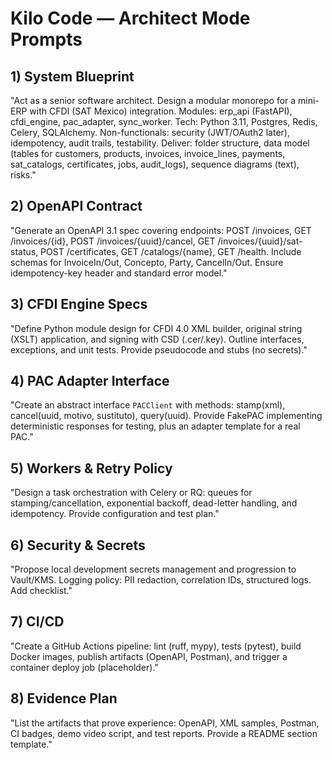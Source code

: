 # Kilo Code — Architect Mode Prompts

## 1) System Blueprint
"Act as a senior software architect. Design a modular monorepo for a mini-ERP with CFDI (SAT Mexico) integration. Modules: erp_api (FastAPI), cfdi_engine, pac_adapter, sync_worker. Tech: Python 3.11, Postgres, Redis, Celery, SQLAlchemy. Non-functionals: security (JWT/OAuth2 later), idempotency, audit trails, testability. Deliver: folder structure, data model (tables for customers, products, invoices, invoice_lines, payments, sat_catalogs, certificates, jobs, audit_logs), sequence diagrams (text), risks."

## 2) OpenAPI Contract
"Generate an OpenAPI 3.1 spec covering endpoints: POST /invoices, GET /invoices/{id}, POST /invoices/{uuid}/cancel, GET /invoices/{uuid}/sat-status, POST /certificates, GET /catalogs/{name}, GET /health. Include schemas for InvoiceIn/Out, Concepto, Party, CancelIn/Out. Ensure idempotency-key header and standard error model."

## 3) CFDI Engine Specs
"Define Python module design for CFDI 4.0 XML builder, original string (XSLT) application, and signing with CSD (.cer/.key). Outline interfaces, exceptions, and unit tests. Provide pseudocode and stubs (no secrets)."

## 4) PAC Adapter Interface
"Create an abstract interface `PACClient` with methods: stamp(xml), cancel(uuid, motivo, sustituto), query(uuid). Provide FakePAC implementing deterministic responses for testing, plus an adapter template for a real PAC."

## 5) Workers & Retry Policy
"Design a task orchestration with Celery or RQ: queues for stamping/cancellation, exponential backoff, dead-letter handling, and idempotency. Provide configuration and test plan."

## 6) Security & Secrets
"Propose local development secrets management and progression to Vault/KMS. Logging policy: PII redaction, correlation IDs, structured logs. Add checklist."

## 7) CI/CD
"Create a GitHub Actions pipeline: lint (ruff, mypy), tests (pytest), build Docker images, publish artifacts (OpenAPI, Postman), and trigger a container deploy job (placeholder)."

## 8) Evidence Plan
"List the artifacts that prove experience: OpenAPI, XML samples, Postman, CI badges, demo video script, and test reports. Provide a README section template."
